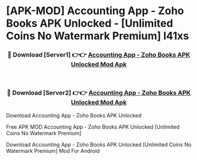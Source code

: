 # [APK-MOD] Accounting App - Zoho Books APK Unlocked - [Unlimited Coins No Watermark Premium] l41xs



<div align="center">
<h3>🔴 Download [Server1] 👉👉 <a href="https://momento.my/?title=Accounting_App_-_Zoho_Books_APK_Unlocked">Accounting App - Zoho Books APK Unlocked Mod Apk</a></h3><br>

<h3>🔴 Download [Server2] 👉👉 <a href="https://momento.my/?title=Accounting_App_-_Zoho_Books_APK_Unlocked">Accounting App - Zoho Books APK Unlocked Mod Apk</a></h3>
</div>



Download Accounting App - Zoho Books APK Unlocked 

Free APK MOD Accounting App - Zoho Books APK Unlocked [Unlimited Coins No Watermark Premium]

Download Accounting App - Zoho Books APK Unlocked [Unlimited Coins No Watermark Premium] Mod For Android
